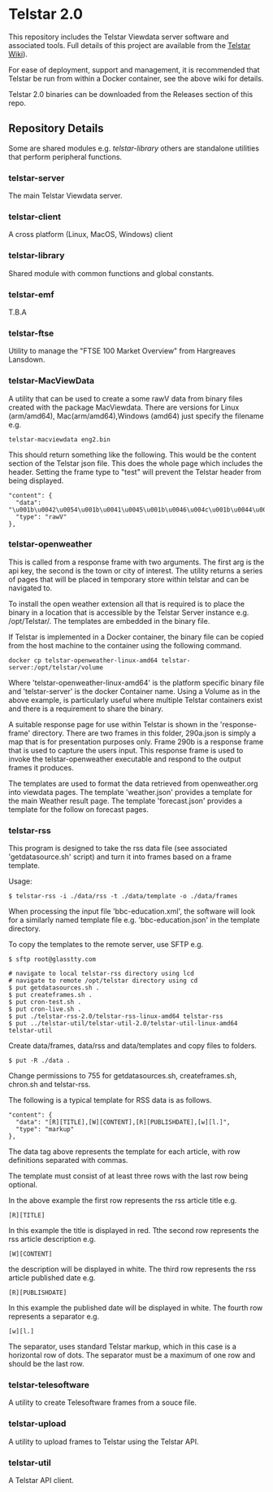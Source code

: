 # Telstar 2.0


This repository includes the Telstar Viewdata server software and associated tools. 
Full details of this project are available from the 
[Telstar Wiki](https://github.com/johnnewcombe/telstar-2/wiki)).


For ease of deployment, support and management, it is recommended that Telstar be run from within a Docker container, see the above wiki for details.

Telstar 2.0 binaries can be downloaded from the Releases section of this repo.

## Repository Details

Some are shared modules e.g. _telstar-library_ others are standalone utilities that perform peripheral functions.

### telstar-server

The main Telstar Viewdata server.

### telstar-client

A cross platform (Linux, MacOS, Windows) client

### telstar-library

Shared module with common functions and global constants.

### telstar-emf

T.B.A

### telstar-ftse

Utility to manage the "FTSE 100 Market Overview" from Hargreaves Lansdown.

### telstar-MacViewData

A utility that can be used to create a some rawV data from binary files created with the package MacViewdata. There are versions for Linux (arm/amd64), Mac(arm/amd64),Windows (amd64) just specify the filename e.g.

    telstar-macviewdata eng2.bin

This should return something like the following. This would be the content section of the Telstar json file. This does the whole page which includes the header. Setting the frame type to "test" will prevent the Telstar header from being displayed.

    "content": {
      "data": "\u001b\u0042\u0054\u001b\u0041\u0045\u001b\u0046\u004c\u001b\u0044\u0053\u001b\u0047\u0054\u001b\u0045\u0041\u001b\u0043\u0052\u0020\u0020\u0020\u0020\u0020\u0020\u0020\u0020\u0020\u0020\u0039\u0031\u0061\u0020\u0020\u0020\u0020\u0020\u0020\u0020\u0020\u0020\u0020\u0030\u0070\u0020\u001b\u0041\u001b\u0040\u001b\u0041\u001b\u0040\u001b\u0041\u001b\u0040\u001b\u0041\u001b\u0040\u001b\u0041\u001b\u0040\u001b\u0041\u001b\u0040\u001b\u0041\u001b\u0040\u001b\u0041\u001b\u0040\u001b\u0041\u001b\u0040\u001b\u0041\u001b\u0040\u001b\u0041\u001b\u0040\u001b\u0041\u001b\u0040\u001b\u0041\u001b\u0040\u001b\u0041\u001b\u0040\u001b\u0041\u001b\u0040\u001b\u0041\u001b\u0040\u001b\u0041\u001b\u0040\u001b\u0041\u001b\u0040\u001b\u0041\u001b\u0040\u0030\u0031\u001b\u0057\u001b\u005e\u001b\u004f\u0073\u001b\u0053\u001b\u005a\u001b\u0056\u001b\u005e\u001b\u005f\u001b\u0058\u001b\u0044\u001b\u004d\u001b\u005d\u001b\u0043\u0045\u004e\u0047\u0049\u004e\u0045\u0045\u0052\u0049\u004e\u0047\u0020\u001b\u0052\u001b\u005c\u001b\u004c\u001b\u005e\u0073\u001b\u0055\u001b\u004e\u001b\u0051\u001b\u004f\u001b\u0054\u001b\u004f\u001b\u0047\u0030\u0032\u001b\u0041\u001b\u0040\u001b\u0041\u001b\u0040\u001b\u0041\u001b\u0040\u001b\u0041\u001b\u0040\u001b\u0041\u001b\u0040\u001b\u0041\u001b\u0040\u001b\u0041\u001b\u0040\u001b\u0041\u001b\u0040\u001b\u0041\u001b\u0040\u001b\u0041\u001b\u0040\u001b\u0041\u001b\u0040\u001b\u0041\u001b\u0040\u001b\u0041\u001b\u0040\u001b\u0041\u001b\u0040\u001b\u0041\u001b\u0040\u001b\u0041\u001b\u0040\u001b\u0041\u001b\u0040\u001b\u0041\u001b\u0040\u001b\u0041\u001b\u0040\u0030\u0033\u007e\u007f\u007e\u007f\u007e\u007f\u007e\u007f\u007e\u007f\u007e\u007f\u007e\u007f\u007e\u007f\u007e\u007f\u007e\u007f\u007e\u007f\u007e\u007f\u007e\u007f\u007e\u007f\u007e\u007f\u007e\u007f\u007e\u007f\u007e\u007f\u007e\u007f\u0030\u0034\u001b\u0054\u001b\u005a\u001b\u005e\u0073\u001b\u0051\u001b\u0059\u001b\u0055\u001b\u0040\u001b\u0055\u001b\u0041\u001b\u004d\u0020\u001b\u0045\u001b\u005d\u001b\u0042\u0054\u0065\u0073\u0074\u0020\u0050\u0061\u0067\u0065\u0020\u0020\u001b\u005c\u001b\u004c\u001b\u005e\u001b\u0052\u0073\u001b\u0056\u001b\u0058\u001b\u0053\u001b\u0040\u001b\u0057\u001b\u0058\u001b\u0041\u0030\u0035\u001b\u0041\u001b\u0040\u001b\u0041\u001b\u0040\u001b\u0041\u001b\u0040\u001b\u0041\u001b\u0040\u001b\u0041\u001b\u0040\u001b\u0041\u001b\u0040\u001b\u0041\u001b\u0040\u001b\u0041\u001b\u0040\u001b\u0041\u001b\u0040\u001b\u0041\u001b\u0040\u001b\u0041\u001b\u0040\u001b\u0041\u001b\u0040\u001b\u0041\u001b\u0040\u001b\u0041\u001b\u0040\u001b\u0041\u001b\u0040\u001b\u0041\u001b\u0040\u001b\u0041\u001b\u0040\u001b\u0041\u001b\u0040\u001b\u0041\u001b\u0040\u0030\u0036\u001b\u0041\u001b\u0040\u001b\u0041\u0020\u001b\u0040\u0020\u001b\u0041\u001b\u005e\u0020\u001b\u005e\u0020\u001b\u0057\u002c\u001b\u0053\u001b\u0053\u001b\u0056\u001b\u0056\u001b\u0052\u001b\u0052\u001b\u0052\u001b\u0055\u001b\u0055\u001b\u0051\u001b\u0051\u001b\u0054\u001b\u0054\u001b\u0054\u0020\u0020\u001b\u0054\u001b\u0040\u001b\u0041\u001b\u0040\u001b\u0041\u001b\u0040\u001b\u0041\u001b\u0040\u001b\u0041\u0030\u0037\u007e\u007f\u007e\u007f\u007e\u007f\u007e\u007f\u007e\u007f\u007e\u007f\u007e\u007f\u007e\u007f\u007e\u007f\u007e\u007f\u007e\u007f\u007e\u007f\u007e\u007f\u007e\u007f\u007e\u007f\u007e\u007f\u007e\u007f\u007e\u007f\u007e\u007f\u0030\u0038\u001b\u0041\u001b\u0040\u001b\u0041\u001b\u0040\u001b\u0041\u001b\u0040\u001b\u0041\u001b\u0040\u001b\u0041\u001b\u0040\u001b\u0041\u001b\u0040\u001b\u0041\u001b\u0040\u001b\u0041\u001b\u0040\u001b\u0041\u001b\u0040\u001b\u0041\u001b\u0040\u001b\u0041\u001b\u0040\u001b\u0041\u001b\u0040\u001b\u0041\u001b\u0040\u001b\u0041\u001b\u0040\u001b\u0041\u001b\u0040\u001b\u0041\u001b\u0040\u001b\u0041\u001b\u0040\u001b\u0041\u001b\u0040\u001b\u0041\u001b\u0040\u0030\u0039\u007e\u007f\u007e\u007f\u007e\u007f\u007e\u007f\u007e\u007f\u007e\u007f\u007e\u007f\u007e\u007f\u007e\u007f\u007e\u007f\u007e\u007f\u007e\u007f\u007e\u007f\u007e\u007f\u007e\u007f\u007e\u007f\u007e\u007f\u007e\u007f\u007e\u007f\u0031\u0030\u001b\u0041\u001b\u0040\u001b\u0041\u001b\u0040\u001b\u0041\u001b\u0040\u001b\u0041\u001b\u0040\u001b\u0041\u001b\u0040\u001b\u0041\u001b\u0040\u001b\u0041\u001b\u0040\u001b\u0041\u001b\u0040\u001b\u0041\u001b\u0040\u001b\u0041\u001b\u0040\u001b\u0041\u001b\u0040\u001b\u0041\u001b\u0040\u001b\u0041\u001b\u0040\u001b\u0041\u001b\u0040\u001b\u0041\u001b\u0040\u001b\u0041\u001b\u0040\u001b\u0041\u001b\u0040\u001b\u0041\u001b\u0040\u001b\u0041\u001b\u0040\u0031\u0031\u007e\u007f\u007e\u007f\u007e\u007f\u007e\u007f\u007e\u007f\u007e\u007f\u007e\u007f\u007e\u007f\u007e\u007f\u007e\u007f\u007e\u007f\u007e\u007f\u007e\u007f\u007e\u007f\u007e\u007f\u007e\u007f\u007e\u007f\u007e\u007f\u007e\u007f\u0031\u0032\u001b\u0041\u001b\u0040\u001b\u0041\u001b\u0040\u001b\u0041\u001b\u0040\u001b\u0041\u001b\u0040\u001b\u0041\u001b\u0040\u001b\u0041\u001b\u0040\u001b\u0041\u001b\u0040\u001b\u0041\u001b\u0040\u001b\u0041\u001b\u0040\u001b\u0041\u001b\u0040\u001b\u0041\u001b\u0040\u001b\u0041\u001b\u0040\u001b\u0041\u001b\u0040\u001b\u0041\u001b\u0040\u001b\u0041\u001b\u0040\u001b\u0041\u001b\u0040\u001b\u0041\u001b\u0040\u001b\u0041\u001b\u0040\u001b\u0041\u001b\u0040\u0031\u0033\u007e\u007f\u007e\u007f\u007e\u007f\u007e\u007f\u007e\u007f\u007e\u007f\u007e\u007f\u007e\u007f\u007e\u007f\u007e\u007f\u007e\u007f\u007e\u007f\u007e\u007f\u007e\u007f\u007e\u007f\u007e\u007f\u007e\u007f\u007e\u007f\u007e\u007f\u0031\u0034\u001b\u0041\u001b\u0040\u001b\u0041\u001b\u0040\u001b\u0041\u001b\u0040\u001b\u0041\u001b\u0040\u001b\u0041\u001b\u0040\u001b\u0041\u001b\u0040\u001b\u0041\u001b\u0040\u001b\u0041\u001b\u0040\u001b\u0041\u001b\u0040\u001b\u0041\u001b\u0040\u001b\u0041\u001b\u0040\u001b\u0041\u001b\u0040\u001b\u0041\u001b\u0040\u001b\u0041\u001b\u0040\u001b\u0041\u001b\u0040\u001b\u0041\u001b\u0040\u001b\u0041\u001b\u0040\u001b\u0041\u001b\u0040\u001b\u0041\u001b\u0040\u0031\u0035\u007e\u007f\u007e\u007f\u007e\u007f\u007e\u007f\u007e\u007f\u007e\u007f\u007e\u007f\u007e\u007f\u007e\u007f\u007e\u007f\u007e\u007f\u007e\u007f\u007e\u007f\u007e\u007f\u007e\u007f\u007e\u007f\u007e\u007f\u007e\u007f\u007e\u007f\u0031\u0036\u0057\u0068\u0069\u0074\u0065\u001b\u0043\u0059\u0065\u006c\u006c\u006f\u0077\u001b\u0046\u0043\u0079\u0061\u006e\u001b\u0042\u0047\u0072\u0065\u0065\u006e\u001b\u0045\u004d\u0061\u0067\u0065\u006e\u0074\u0061\u001b\u0041\u0052\u0065\u0064\u001b\u0044\u0042\u006c\u0075\u0065\u001b\u0057\u001b\u005a\u0021\u0022\u0023\u001b\u0053\u0024\u0025\u0026\u0027\u001b\u0056\u0028\u0029\u002a\u002b\u001b\u0052\u002c\u002d\u002e\u002f\u001b\u0059\u0030\u0031\u0032\u0033\u001b\u0055\u0034\u0035\u0036\u0037\u001b\u0051\u0038\u0039\u003a\u003b\u001b\u0054\u003c\u003d\u003e\u003f\u0020\u0020\u0021\u0022\u0023\u0020\u0024\u0025\u0026\u0027\u0020\u0028\u0029\u002a\u002b\u0020\u002c\u002d\u002e\u002f\u0020\u0030\u0031\u0032\u0033\u0020\u0034\u0035\u0036\u0037\u0020\u0038\u0039\u003a\u003b\u0020\u003c\u003d\u003e\u003f\u0020\u0040\u0041\u0042\u0043\u0020\u0044\u0045\u0046\u0047\u0020\u0048\u0049\u004a\u004b\u0020\u004c\u004d\u004e\u004f\u0020\u0050\u0051\u0052\u0053\u0020\u0054\u0055\u0056\u0057\u0020\u0058\u0059\u005a\u005b\u0020\u005c\u005d\u005e\u005f\u0020\u0060\u0061\u0062\u0063\u0020\u0064\u0065\u0066\u0067\u0020\u0068\u0069\u006a\u006b\u0020\u006c\u006d\u006e\u006f\u0020\u0070\u0071\u0072\u0073\u0020\u0074\u0075\u0076\u0077\u0020\u0078\u0079\u007a\u007b\u0020\u007c\u007d\u007e\u007f\u001b\u0054\u0060\u0061\u0062\u0063\u001b\u0051\u0064\u0065\u0066\u0067\u001b\u0055\u0068\u0069\u006a\u006b\u001b\u0052\u006c\u006d\u006e\u006f\u001b\u005a\u0070\u0071\u0072\u0073\u001b\u0056\u0074\u0075\u0076\u0077\u001b\u0053\u0078\u0079\u007a\u007b\u001b\u0057\u007c\u007d\u007e\u007f\u001b\u0043\u001b\u0058\u0043\u006f\u006e\u0063\u0065\u0061\u006c\u001b\u0048\u0046\u006c\u0061\u0073\u0068\u001b\u0043\u002a\u001b\u004b\u001b\u004b\u0042\u006f\u0078\u001b\u0049\u0053\u0074\u0065\u0061\u0064\u0079\u001b\u0058\u0047\u006f\u006e\u0065\u001b\u004a\u001b\u004a\u003f\u001b\u0056\u005e\u007f",
      "type": "rawV"
    },

### telstar-openweather

This is called from a response frame with two arguments. The first arg is the api key, the second is the town or city of interest. The utility returns a series of pages that will be placed in temporary store within telstar and can be navigated to.

To install the open weather extension all that is required is to place the binary in a location that is accessible by the Telstar Server instance e.g. /opt/Telstar/. The templates are embedded in the binary file.

If Telstar is implemented in a Docker container, the binary file can be copied from the host machine to the container using the following command.

    docker cp telstar-openweather-linux-amd64 telstar-server:/opt/telstar/volume

Where 'telstar-openweather-linux-amd64' is the platform specific binary file and 'telstar-server' is the docker Container name. Using a Volume as in the above example, is particularly useful where multiple Telstar containers exist and there is a requirement to share the binary.

A suitable response page for use within Telstar is shown in the 'response-frame' directory. There are two frames in this folder, 290a.json is simply a map that is for presentation purposes only. Frame 290b is a response frame that is used to capture the users input. This response frame is used to invoke the telstar-openweather executable and respond to the output frames it produces.

The templates are used to format the data retrieved from openweather.org into viewdata pages. The template 'weather.json' provides a template for the main Weather result page. The template 'forecast.json' provides a template for the follow on forecast pages.

### telstar-rss

This program is designed to take the rss data file (see associated 'getdatasource.sh' script) and turn it into frames based on a frame template.

Usage:

    $ telstar-rss -i ./data/rss -t ./data/template -o ./data/frames

When processing the input file 'bbc-education.xml', the software will look for a similarly named template file e.g. 'bbc-education.json' in the template directory.

To copy the templates to the remote server, use SFTP e.g.

    $ sftp root@glasstty.com

    # navigate to local telstar-rss directory using lcd
    # navigate to remote /opt/telstar directory using cd
    $ put getdatasources.sh .
    $ put createframes.sh .
    $ put cron-test.sh .
    $ put cron-live.sh .
    $ put ./telstar-rss-2.0/telstar-rss-linux-amd64 telstar-rss
    $ put ../telstar-util/telstar-util-2.0/telstar-util-linux-amd64 telstar-util

Create data/frames, data/rss and data/templates and copy files to folders.

    $ put -R ./data .

Change permissions to 755 for getdatasources.sh, createframes.sh, chron.sh and telstar-rss.

The following is a typical template for RSS data is as follows.

    "content": {
      "data": "[R][TITLE],[W][CONTENT],[R][PUBLISHDATE],[w][l.]",
      "type": "markup"
    },

The data tag above represents the template for each article, with row definitions separated with commas.

The template must consist of at least three rows with the last row being optional.

In the above example the first row represents the rss article title e.g.

    [R][TITLE]

In this example the title is displayed in red. Tthe second row represents the rss article description e.g.

    [W][CONTENT]

the description will be displayed in white. The third row represents the rss article published date e.g.

    [R][PUBLISHDATE]

In this example the published date will be displayed in white. The fourth row represents a separator e.g.

    [w][l.]

The separator, uses standard Telstar markup, which in this case is a horizontal row of dots.
The separator must be a maximum of one row and should be the last row.

### telstar-telesoftware

A utility to create Telesoftware frames from a souce file.

### telstar-upload

A utility to upload frames to Telstar using the Telstar API.

### telstar-util

A Telstar API client.


